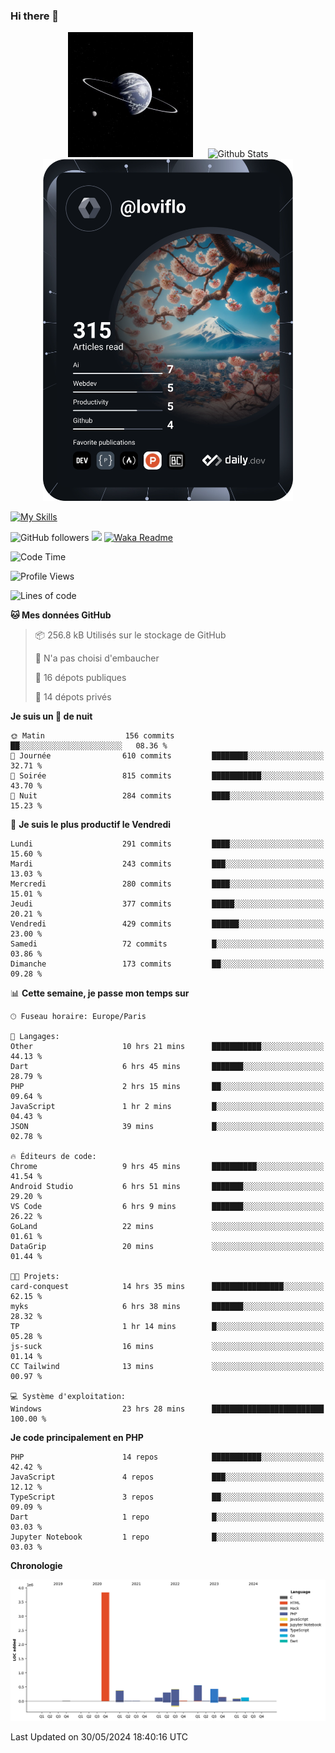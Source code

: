 ### Hi there 👋

<p align="center">
  <img src="https://github.com/Loviflo/Loviflo/blob/main/img/portrait.jpg" alt="Loviflo" height="200" style="margin-right: 20px"/>
  <img src="https://github-readme-stats.vercel.app/api?username=Loviflo&show_icons=true&theme=graywhite" alt="Github Stats" />
  <a href="https://app.daily.dev/loviflo"><img src="https://github.com/loviflo/loviflo/blob/main/devcard.svg" width="400" alt="Loviflo's Dev Card"/></a>
</p>

[![My Skills](https://skillicons.dev/icons?i=php,laravel,symfony,dotnet,cs,nodejs,mysql,postgres,js,ts,html,css,sass,angular,react,electron,docker,webpack,vscode,figma,git,github,gitlab,nginx,postman&perline=5)](https://skillicons.dev)

![GitHub followers](https://img.shields.io/github/followers/Loviflo?label=Follow&style=social)
![](https://visitor-badge.glitch.me/badge?page_id=Loviflo.Loviflo)
[![Waka Readme](https://github.com/Loviflo/Loviflo/actions/workflows/update-stats.yml/badge.svg)](https://github.com/Loviflo/Loviflo/actions/workflows/update-stats.yml)

<!--START_SECTION:waka-->
![Code Time](http://img.shields.io/badge/Code%20Time-2%2C126%20hrs%2021%20mins-blue)

![Profile Views](http://img.shields.io/badge/Vues%20du%20profil-0-blue)

![Lines of code](https://img.shields.io/badge/Depuis%20Hello%20World%2C%20j%27ai%20%C3%A9crit-6.4%20million%20Lignes%20de%20code-blue)

**🐱 Mes données GitHub** 

> 📦 256.8 kB Utilisés sur le stockage de GitHub 
 > 
> 🚫 N'a pas choisi d'embaucher
 > 
> 📜 16 dépots publiques 
 > 
> 🔑 14 dépots privés 
 > 
**Je suis un 🦉 de nuit** 

```text
🌞 Matin                  156 commits         ██░░░░░░░░░░░░░░░░░░░░░░░   08.36 % 
🌆 Journée                610 commits         ████████░░░░░░░░░░░░░░░░░   32.71 % 
🌃 Soirée                 815 commits         ███████████░░░░░░░░░░░░░░   43.70 % 
🌙 Nuit                   284 commits         ████░░░░░░░░░░░░░░░░░░░░░   15.23 % 
```
📅 **Je suis le plus productif le Vendredi** 

```text
Lundi                    291 commits         ████░░░░░░░░░░░░░░░░░░░░░   15.60 % 
Mardi                    243 commits         ███░░░░░░░░░░░░░░░░░░░░░░   13.03 % 
Mercredi                 280 commits         ████░░░░░░░░░░░░░░░░░░░░░   15.01 % 
Jeudi                    377 commits         █████░░░░░░░░░░░░░░░░░░░░   20.21 % 
Vendredi                 429 commits         ██████░░░░░░░░░░░░░░░░░░░   23.00 % 
Samedi                   72 commits          █░░░░░░░░░░░░░░░░░░░░░░░░   03.86 % 
Dimanche                 173 commits         ██░░░░░░░░░░░░░░░░░░░░░░░   09.28 % 
```


📊 **Cette semaine, je passe mon temps sur** 

```text
🕑︎ Fuseau horaire: Europe/Paris

💬 Langages: 
Other                    10 hrs 21 mins      ███████████░░░░░░░░░░░░░░   44.13 % 
Dart                     6 hrs 45 mins       ███████░░░░░░░░░░░░░░░░░░   28.79 % 
PHP                      2 hrs 15 mins       ██░░░░░░░░░░░░░░░░░░░░░░░   09.64 % 
JavaScript               1 hr 2 mins         █░░░░░░░░░░░░░░░░░░░░░░░░   04.43 % 
JSON                     39 mins             █░░░░░░░░░░░░░░░░░░░░░░░░   02.78 % 

🔥 Éditeurs de code: 
Chrome                   9 hrs 45 mins       ██████████░░░░░░░░░░░░░░░   41.54 % 
Android Studio           6 hrs 51 mins       ███████░░░░░░░░░░░░░░░░░░   29.20 % 
VS Code                  6 hrs 9 mins        ███████░░░░░░░░░░░░░░░░░░   26.22 % 
GoLand                   22 mins             ░░░░░░░░░░░░░░░░░░░░░░░░░   01.61 % 
DataGrip                 20 mins             ░░░░░░░░░░░░░░░░░░░░░░░░░   01.44 % 

🐱‍💻 Projets: 
card-conquest            14 hrs 35 mins      ████████████████░░░░░░░░░   62.15 % 
myks                     6 hrs 38 mins       ███████░░░░░░░░░░░░░░░░░░   28.32 % 
TP                       1 hr 14 mins        █░░░░░░░░░░░░░░░░░░░░░░░░   05.28 % 
js-suck                  16 mins             ░░░░░░░░░░░░░░░░░░░░░░░░░   01.14 % 
CC Tailwind              13 mins             ░░░░░░░░░░░░░░░░░░░░░░░░░   00.97 % 

💻 Système d'exploitation: 
Windows                  23 hrs 28 mins      █████████████████████████   100.00 % 
```

**Je code principalement en PHP** 

```text
PHP                      14 repos            ███████████░░░░░░░░░░░░░░   42.42 % 
JavaScript               4 repos             ███░░░░░░░░░░░░░░░░░░░░░░   12.12 % 
TypeScript               3 repos             ██░░░░░░░░░░░░░░░░░░░░░░░   09.09 % 
Dart                     1 repo              █░░░░░░░░░░░░░░░░░░░░░░░░   03.03 % 
Jupyter Notebook         1 repo              █░░░░░░░░░░░░░░░░░░░░░░░░   03.03 % 
```



**Chronologie**

![Lines of Code chart](https://raw.githubusercontent.com/Loviflo/Loviflo/main/assets/bar_graph.png)


 Last Updated on 30/05/2024 18:40:16 UTC
<!--END_SECTION:waka-->

